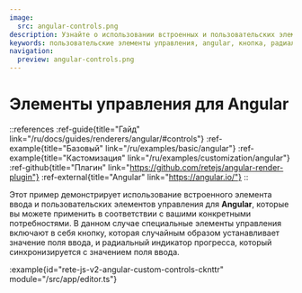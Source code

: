 ```yaml
---
image:
  src: angular-controls.png
description: Узнайте о использовании встроенных и пользовательских элементов управления для Angular. В этом примере показаны кнопка и радиальный индикатор прогресса, которые случайным образом устанавливаются и синхронизируются с значением поля ввода.
keywords: пользовательские элементы управления, angular, кнопка, радиальный индикатор прогресса
navigation:
  preview: angular-controls.png
---
```


# Элементы управления для Angular

::references
:ref-guide{title="Гайд" link="/ru/docs/guides/renderers/angular/#controls"}
:ref-example{title="Базовый" link="/ru/examples/basic/angular"}
:ref-example{title="Кастомизация" link="/ru/examples/customization/angular"}
:ref-github{title="Плагин" link="https://github.com/retejs/angular-render-plugin"}
:ref-external{title="Angular" link="https://angular.io/"}
::

Этот пример демонстрирует использование встроенного элемента ввода и пользовательских элементов управления для **Angular**, которые вы можете применить в соответствии с вашими конкретными потребностями. В данном случае специальные элементы управления включают в себя кнопку, которая случайным образом устанавливает значение поля ввода, и радиальный индикатор прогресса, который синхронизируется с значением поля ввода.

:example{id="rete-js-v2-angular-custom-controls-cknttr" module="/src/app/editor.ts"}
